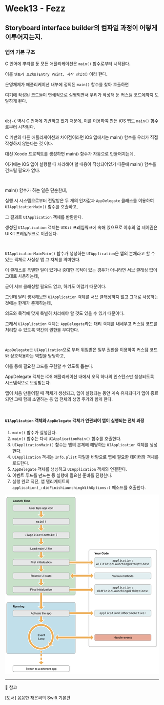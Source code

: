 # Week13 - Fezz

## Storyboard interface builder의 컴파일 과정이 어떻게 이루어지는지.



### 앱의 기본 구조

C 언어에 뿌리를 둔 모든 애플리케이션은 `main()` 함수로부터 시작된다. 

이를 `엔트리 포인트(Entry Point, 시작 진입점)` 이라 한다.

운영체제가 애플리케이션 내부에 정의된 `main()` 함수를 찾아 호출하면 

여기에 작성된 코드들이 연쇄적으로 실행되면서 우리가 작성해 둔 커스텀 코드에까지 도달하게 된다.

<br>

`Obj-C` 역시 C 언어에 기반하고 있기 때문에, 이를 이용하여 만든 iOS 앱도 `main()` 함수로부터 시작된다.

C 기반의 다른 애플리케이션과 차이점이라면 iOS 앱에서는 main() 함수를 우리가 직접 작성하지 않는다는 것 이다.

대신 Xcode 프로젝트를 생성하면 main() 함수가 자동으로 만들어지는데, 

여기에는 iOS 앱이 실행될 때 처리해야 할 내용이 작성되어있기 때문에 main() 함수를 건드릴 필요가 없다.

<br>

main() 함수가 하는 일은 단순한대, 

실행 시 시스템으로부터 전달받은 두 개의 인자값과 `AppDelegate` 클래스를 이용하여 `UIApplicationMain()` 함수를 호출하고,

그 결과로 `UIApplication` 객체를 반환한다.

생성된 `UIApplication` 객체는 `UIKit` 프레임워크에 속해 있으므로 이후의 앱 제어권은 UIKit 프레임워크로 이관된다.

<br>

`UIApplicationMainMain()` 함수가 생성하는 `UIApplication`은 앱의 본체라고 할 수 있는 객체로 사실상 앱 그 자체를 의미한다.

이 클래스를 특별한 일이 있거나 중대한 목적이 있는 경우가 아니라면 서브 클래싱 없이 그대로 사용하는데, 

굳이 서브 클래싱할 필요도 없고, 하기도 어렵기 때문이다.

그런데 달리 생각해보면 `UIApplication` 객체를 서브 클래싱하지 않고 그대로 사용하는 것에는 한계가 존재하는데,

의도와 목적에 맞게 특별히 처리해야 할 것도 있을 수 있기 때문이다.

그래서 `UIApplication` 객체는 `AppDelegate`라는 대리 객체를 내세우고 커스텀 코드를 처리할 수 있도록 약간의 권한을 부여한다.

<br>

`AppDelegate`는 `UIApplication`으로 부터 위임받은 일부 권한을 이용하여 커스텀 코드와 상호작용하는 역할을 담당하고, 

이를 통해 필요한 코드를 구현할 수 있도록 돕는다.

AppDelegate 객체는 iOS 애플리케이션 내에서 오직 하나의 인스턴스만 생성되도록 시스템적으로 보장받는다.

앱이 처음 만들어질 때 객체가 생성되고, 앱이 실행되는 동안 계속 유지되다가 앱이 종료되면 그때 함께 소멸하는 등 앱 전체의 생명 주기와 함게 한다.

<br>

#### `UIApplication` 객체와 `AppDelegate` 객체가 연관되어 앱이 실행되는 전체 과정

1. `main()` 함수가 실행된다.
2. `main()` 함수는 다시 `UIApplicationMain()` 함수를 호출한다.
3. `UIApplicationMain()` 함수는 앱의 본체에 해당하는 `UIApplication` 객체를 생성한다.
4. `UIApplication` 객체는 `Info.plist` 파일을 바탕으로 앱에 필요한 데이터와 객체를 로드한다.
5. `AppDelegate` 객체를 생성하고 `UIApplication` 객체와 연결한다.
6.  이벤트 루프를 만드는 등 실행에 필요한 준비를 진행한다.
7. 실행 완료 직전, 앱 델리게이트의 `application(_:didFinishLaunchingWithOptions:)` 메소드를 호출한다.

<img src="https://raw.githubusercontent.com/Fezravien/UploadForMarkdown/forUpload/img/8oeoizs.png" alt="Imgur" style="zoom: 67%;" />

<br>

---

📄 참고

[도서] 꼼꼼한 재은씨의 Swift 기본편
